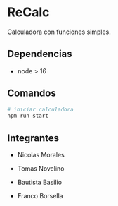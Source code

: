 # ReCalc

Calculadora con funciones simples.

## Dependencias

- node > 16

## Comandos

```bash
# iniciar calculadora
npm run start
```
## Integrantes

- Nicolas Morales

- Tomas Novelino

- Bautista Basilio

- Franco Borsella

